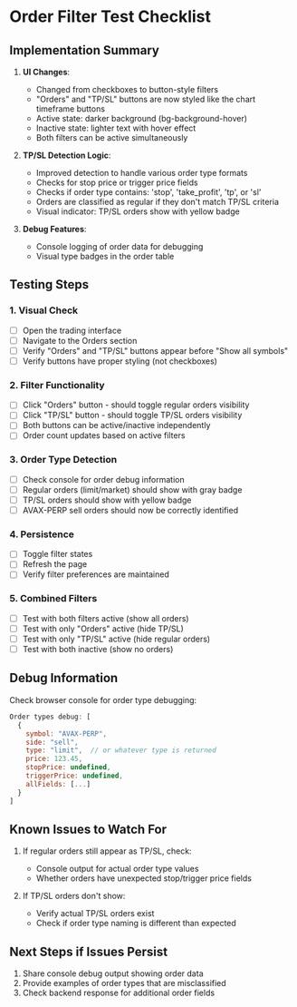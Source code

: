 # Order Filter Test Checklist

## Implementation Summary

1. **UI Changes**:
   - Changed from checkboxes to button-style filters
   - "Orders" and "TP/SL" buttons are now styled like the chart timeframe buttons
   - Active state: darker background (bg-background-hover)
   - Inactive state: lighter text with hover effect
   - Both filters can be active simultaneously

2. **TP/SL Detection Logic**:
   - Improved detection to handle various order type formats
   - Checks for stop price or trigger price fields
   - Checks if order type contains: 'stop', 'take_profit', 'tp', or 'sl'
   - Orders are classified as regular if they don't match TP/SL criteria
   - Visual indicator: TP/SL orders show with yellow badge

3. **Debug Features**:
   - Console logging of order data for debugging
   - Visual type badges in the order table

## Testing Steps

### 1. Visual Check
- [ ] Open the trading interface
- [ ] Navigate to the Orders section
- [ ] Verify "Orders" and "TP/SL" buttons appear before "Show all symbols"
- [ ] Verify buttons have proper styling (not checkboxes)

### 2. Filter Functionality
- [ ] Click "Orders" button - should toggle regular orders visibility
- [ ] Click "TP/SL" button - should toggle TP/SL orders visibility
- [ ] Both buttons can be active/inactive independently
- [ ] Order count updates based on active filters

### 3. Order Type Detection
- [ ] Check console for order debug information
- [ ] Regular orders (limit/market) should show with gray badge
- [ ] TP/SL orders should show with yellow badge
- [ ] AVAX-PERP sell orders should now be correctly identified

### 4. Persistence
- [ ] Toggle filter states
- [ ] Refresh the page
- [ ] Verify filter preferences are maintained

### 5. Combined Filters
- [ ] Test with both filters active (show all orders)
- [ ] Test with only "Orders" active (hide TP/SL)
- [ ] Test with only "TP/SL" active (hide regular orders)
- [ ] Test with both inactive (show no orders)

## Debug Information

Check browser console for order type debugging:
```javascript
Order types debug: [
  {
    symbol: "AVAX-PERP",
    side: "sell",
    type: "limit",  // or whatever type is returned
    price: 123.45,
    stopPrice: undefined,
    triggerPrice: undefined,
    allFields: [...]
  }
]
```

## Known Issues to Watch For

1. If regular orders still appear as TP/SL, check:
   - Console output for actual order type values
   - Whether orders have unexpected stop/trigger price fields
   
2. If TP/SL orders don't show:
   - Verify actual TP/SL orders exist
   - Check if order type naming is different than expected

## Next Steps if Issues Persist

1. Share console debug output showing order data
2. Provide examples of order types that are misclassified
3. Check backend response for additional order fields